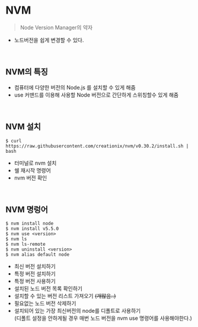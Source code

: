 # NVM
> Node Version Manager의 약자
- 노드버전을 쉽게 변경할 수 있다.
<br />

## NVM의 특징
- 컴퓨터에 다양한 버전의 Node.js 를 설치할 수 있게 해줌
- use 커맨드를 이용해 사용할 Node 버전으로 간단하게 스위칭할수 있게 해줌
<br />

##  NVM 설치
```
$ curl https://raw.githubusercontent.com/creationix/nvm/v0.30.2/install.sh | bash
```

- 터미널로 nvm 설치
- 쉘 재시작 명령어
- nvm 버전 확인
<br />

## NVM 명렁어
```
$ nvm install node
$ nvm install v5.5.0
$ nvm use <version>
$ nvm ls
$ nvm ls-remote
$ nvm uninstall <version>
$ nvm alias default node
```
- 최신 버전 설치하기
- 특정 버전 설치하기
- 특정 버전 사용하기
- 설치된 노드 버전 목록 확인하기
- 설치할 수 있는 버전 리스트 가져오기 ~~(개많음..)~~
- 필요없는 노드 버전 삭제하기
- 설치되어 있는 가장 최신버전의 node를 디폴트로 사용하기 <br />
(디폴트 설정을 안하게될 경우 매번 노드 버전을 nvm use 명령어를 사용해야한다.)
